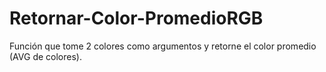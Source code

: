 # Retornar-Color-PromedioRGB

Función que tome 2 colores como argumentos y retorne el color promedio (AVG de colores).
